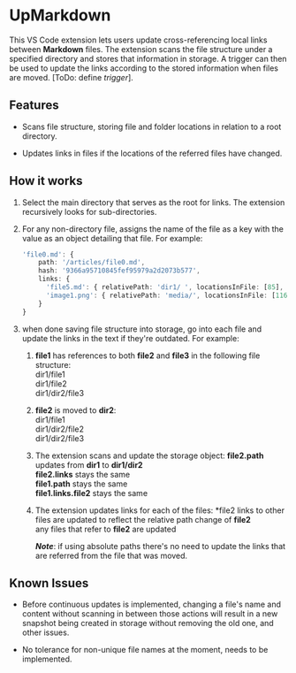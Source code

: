 # UpMarkdown

This VS Code extension lets users update cross-referencing local links between **Markdown** files. The extension scans the file structure under a specified directory and stores that information in storage. A trigger can then be used to update the links according to the stored information when files are moved. [ToDo: define *trigger*].

## Features

- Scans file structure, storing file and folder locations in relation to a root directory.

- Updates links in files if the locations of the referred files have changed.

<!-- ## Requirements

If you have any requirements or dependencies, add a section describing those and how to install and configure them.

## Extension Settings

Include if your extension adds any VS Code settings through the `contributes.configuration` extension point.

For example:

This extension contributes the following settings:

* `myExtension.enable`: enable/disable this extension
* `myExtension.thing`: set to `blah` to do something
 -->

## How it works

1. Select the main directory that serves as the root for links. The extension recursively looks for sub-directories.

1. For any non-directory file, assigns the name of the file as a key with the value as an object detailing that file. For example:

    ```typescript
    'file0.md': {
        path: '/articles/file0.md',
        hash: '9366a95710845fef95979a2d2073b577',
        links: {
          'file5.md': { relativePath: 'dir1/ ', locationsInFile: [85], lengthOfLink: 14 },
          'image1.png': { relativePath: 'media/', locationsInFile: [116, 150], lengthOfLink: 14 }
        }
    }
    ```

1. when done saving file structure into storage, go into each file and update the links in the text if they're outdated. For example:

    1. **file1** has references to both **file2** and **file3** in the following file structure:  
        dir1/file1  
        dir1/file2  
        dir1/dir2/file3  

    1. **file2** is moved to **dir2**:  
        dir1/file1  
        dir1/dir2/file2  
        dir1/dir2/file3  

    1. The extension scans and update the storage object:
        **file2.path** updates from **dir1** to **dir1/dir2**  
        **file2.links** stays the same  
        **file1.path** stays the same  
        **file1.links.file2** stays the same  

    1. The extension updates links for each of the files:
        *file2 links to other files are updated to reflect the relative path change of **file2**  
        any files that refer to **file2** are updated  

        ***Note***: if using absolute paths there's no need to update the links that are referred from the file that was moved.

<!-- 1. To convert app into continuously link updating, use fs.watch() to watch for files emitting the "rename" event:

"change" = file was edited => nothing
"rename" = file was renamed OR moved OR deleted => update references TO the file & FROM the file

1. When refactoring for watching/automatic updates change db to obj for faster performance: updating specific files instead of linear speed looping.
[ToDo: refactor db object to set] -->

## Known Issues

- Before continuous updates is implemented, changing a file's name and content without scanning in between those actions
will result in a new snapshot being created in storage without removing the old one, and other issues.

- No tolerance for non-unique file names at the moment, needs to be implemented.

<!-- ## Release Notes

Users appreciate release notes as you update your extension.

### 1.0.0

Initial release of ...

### 1.0.1

Fixed issue #.

### 1.1.0

Added features X, Y, and Z. -->
